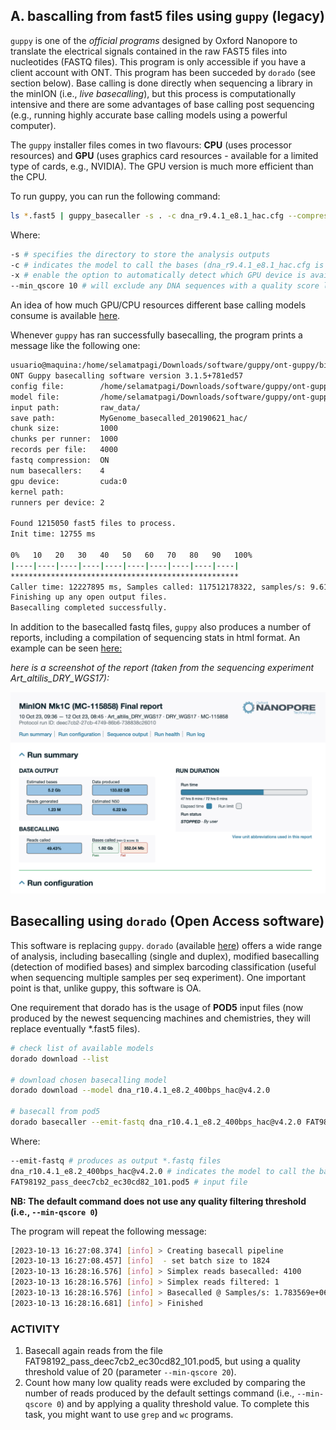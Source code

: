 ## A. bascalling from fast5 files using `guppy` (legacy)

`guppy` is one of the _official programs_ designed by Oxford Nanopore to translate the electrical signals contained in the raw FAST5 files into nucleotides (FASTQ files). This program is only accessible if you have a client account with ONT. This program has been succeded by `dorado` (see section below).
Base calling is done directly when sequencing a library in the minION (i.e., _live basecalling_), but this process is computationally intensive and there are some advantages of base calling post sequencing (e.g., running highly accurate base calling models using a powerful computer).

The `guppy` installer files comes in two flavours: **CPU** (uses processor resources) and **GPU** (uses graphics card resources - available for a limited type of cards, e.g., NVIDIA). The GPU version is much more efficient than the CPU. 

To run guppy, you can run the following command:

```bash
ls *.fast5 | guppy_basecaller -s . -c dna_r9.4.1_e8.1_hac.cfg --compress_fastq --trim_adapters -x auto --min_qscore 10
```

Where:

```bash
-s # specifies the directory to store the analysis outputs
-c # indicates the model to call the bases (dna_r9.4.1_e8.1_hac.cfg is one of the most accurate models)
-x # enable the option to automatically detect which GPU device is available on the computer
--min_qscore 10 # will exclude any DNA sequences with a quality score less than 10 
```

An idea of how much GPU/CPU resources different base calling models consume is available [here](https://esr-nz.github.io/gpu_basecalling_testing/gpu_benchmarking.html#cfg_files).

Whenever `guppy` has ran successfully basecalling, the program prints a message like the following one:

```bash
usuario@maquina:/home/selamatpagi/Downloads/software/guppy/ont-guppy/bin/guppy_basecaller -s . -c dna_r9.4.1_e8.1_hac.cfg --compress_fastq --trim_adapters -x auto --min_qscore 10
ONT Guppy basecalling software version 3.1.5+781ed57
config file:        /home/selamatpagi/Downloads/software/guppy/ont-guppy/data/dna_r9.4.1_450bps_hac.cfg
model file:         /home/selamatpagi/Downloads/software/guppy/ont-guppy/data/template_r9.4.1_450bps_hac.jsn
input path:         raw_data/
save path:          MyGenome_basecalled_20190621_hac/
chunk size:         1000
chunks per runner:  1000
records per file:   4000
fastq compression:  ON
num basecallers:    4
gpu device:         cuda:0
kernel path:
runners per device: 2

Found 1215050 fast5 files to process.
Init time: 12755 ms

0%   10   20   30   40   50   60   70   80   90   100%
|----|----|----|----|----|----|----|----|----|----|
***************************************************
Caller time: 12227895 ms, Samples called: 117512178322, samples/s: 9.61017e+06
Finishing up any open output files.
Basecalling completed successfully.
```

In addition to the basecalled fastq files, `guppy` also produces a number of reports, including a compilation of sequencing stats in html format. An example can be seen [here:](http://htmlpreview.github.io/?https://github.com/siriusb-nox/ONT-workshop-Oct-2023/blob/main/guppy/report_FAV15499_20231010_1636_deec7cb2.html)

*here is a screenshot of the report (taken from the sequencing experiment Art_altilis_DRY_WGS17):*
<p align="center">
 <img src="https://github.com/siriusb-nox/ONT-workshop-Oct-2023/blob/main/IMG/guppy_report_example_Art_altilis.png" alt="A section of a guppy report on a seq experiment"/>
</p>

## Basecalling using `dorado` (Open Access software)
This software is replacing `guppy`. `dorado` (available [here](https://github.com/nanoporetech/dorado)) offers a wide range of analysis, including basecalling (single and duplex), modified basecalling (detection of modified bases) and simplex barcoding classification (useful when sequencing multiple samples per seq experiment). One important point is that, unlike guppy, this software is OA.

One requirement that dorado has is the usage of **POD5** input files (now produced by the newest sequencing machines and chemistries, they will replace eventually *.fast5 files).

```bash
# check list of available models
dorado download --list

# download chosen basecalling model
dorado download --model dna_r10.4.1_e8.2_400bps_hac@v4.2.0

# basecall from pod5
dorado basecaller --emit-fastq dna_r10.4.1_e8.2_400bps_hac@v4.2.0 FAT98192_pass_deec7cb2_ec30cd82_101.pod5 > FAT98192_pass_deec7cb2_ec30cd82_101.fastq
```

Where:

```bash
--emit-fastq # produces as output *.fastq files
dna_r10.4.1_e8.2_400bps_hac@v4.2.0 # indicates the model to call the bases (this is the most accurate model)
FAT98192_pass_deec7cb2_ec30cd82_101.pod5 # input file
```

**NB: The default command does not use any quality filtering threshold (i.e., `--min-qscore 0`)**

The program will repeat the following message:
```bash
[2023-10-13 16:27:08.374] [info] > Creating basecall pipeline
[2023-10-13 16:27:08.457] [info]  - set batch size to 1824
[2023-10-13 16:28:16.576] [info] > Simplex reads basecalled: 4100
[2023-10-13 16:28:16.576] [info] > Simplex reads filtered: 1
[2023-10-13 16:28:16.576] [info] > Basecalled @ Samples/s: 1.783569e+06
[2023-10-13 16:28:16.681] [info] > Finished
```

### ACTIVITY
1. Basecall again reads from the file FAT98192_pass_deec7cb2_ec30cd82_101.pod5, but using a quality threshold value of 20 (parameter `--min-qscore 20`).
2. Count how many low quality reads were excluded by comparing the number of reads produced by the default settings command (i.e., `--min-qscore 0`) and by applying a quality threshold value. To complete this task, you might want to use `grep` and `wc` programs.

